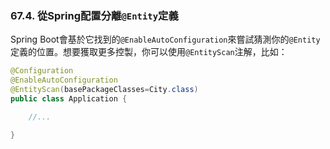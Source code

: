 ### 67.4. 從Spring配置分離`@Entity`定義

Spring Boot會基於它找到的`@EnableAutoConfiguration`來嘗試猜測你的`@Entity`定義的位置。想要獲取更多控製，你可以使用`@EntityScan`注解，比如：
```java
@Configuration
@EnableAutoConfiguration
@EntityScan(basePackageClasses=City.class)
public class Application {

    //...

}
```
